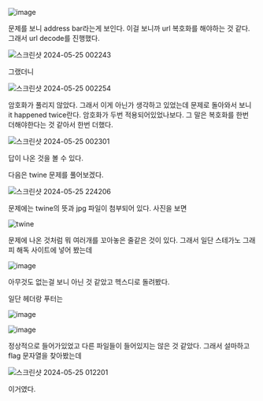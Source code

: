 ![image](https://github.com/EL-Sso/CTF/assets/128667862/c58c03a8-6900-44dd-8116-e055af8461ce)



문제를 보니 address bar라는게 보인다. 이걸 보니까 url 복호화를 해야하는 것 같다. 그래서 url decode를 진행했다.


![스크린샷 2024-05-25 002243](https://github.com/EL-Sso/CTF/assets/128667862/fff8517b-d60a-4e9a-b5ae-d53561ea31d9)


그랬더니



![스크린샷 2024-05-25 002254](https://github.com/EL-Sso/CTF/assets/128667862/bbd50845-af06-4ce4-b152-6d1c9bcf5e66)


암호화가 풀리지 않았다. 그래서 이게 아닌가 생각하고 있었는데 문제로 돌아와서 보니 it happened twice란다. 암호화가 두번 적용되어있었나보다. 그 말은 복호화를 한번 더해야한다는 것 같아서 한번 더했다.


![스크린샷 2024-05-25 002301](https://github.com/EL-Sso/CTF/assets/128667862/0add91aa-c7bd-4670-a7bd-17d344764d3b)


답이 나온 것을 볼 수 있다.





다음은 twine 문제를 풀어보겠다.


![스크린샷 2024-05-25 224206](https://github.com/EL-Sso/CTF/assets/128667862/76e6c247-f77f-41ea-89a3-704fd4446a03)


문제에는 twine의 뜻과 jpg 파일이 첨부되어 있다. 사진을 보면


![twine](https://github.com/EL-Sso/CTF/assets/128667862/46c8055c-c13d-48d8-a1ae-92582969ce1f)


문제에 나온 것처럼 뭐 여러개를 꼬아놓은 줄같은 것이 있다. 
그래서 일단 스테가노 그래피 해독 사이트에 넣어 봤는데


![image](https://github.com/EL-Sso/CTF/assets/128667862/d19ab4ce-2826-477d-8b62-f4d12010313c)


아무것도 없는걸 보니 아닌 것 같았고 헥스디로 돌려봤다.

일단 헤더랑 푸터는 

![image](https://github.com/EL-Sso/CTF/assets/128667862/868ba45d-0d44-4555-9a16-fa0677b1a000)

![image](https://github.com/EL-Sso/CTF/assets/128667862/bdf69678-1740-4fb4-8b12-d70598447f78)

정상적으로 들어가있었고 다른 파일들이 들어있지는 않은 것 같았다. 그래서 설마하고 flag 문자열을 찾아봤는데 



![스크린샷 2024-05-25 012201](https://github.com/EL-Sso/CTF/assets/128667862/877caf60-0686-4eab-8627-27d446d91610)


이거였다.

